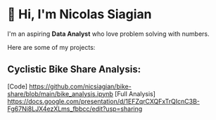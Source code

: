 # 👋 Hi, I'm Nicolas Siagian

I'm an aspiring **Data Analyst** who love problem solving with numbers.

Here are some of my projects:

## Cyclistic Bike Share Analysis:
[Code] https://github.com/nicsiagian/bike-share/blob/main/bike_analysis.ipynb
[Full Analysis] https://docs.google.com/presentation/d/1EFZqrCXQFxTrQIcnC3B-Fg67Ni8LJX4ezXLms_fbbcc/edit?usp=sharing



